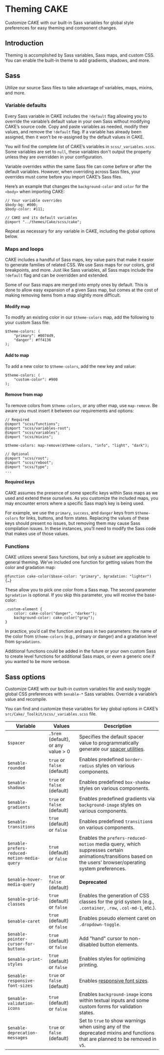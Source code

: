 # Theming CAKE

Customize CAKE with our built-in Sass variables for global style preferences for easy theming and component changes.

## Introduction

Theming is accomplished by Sass variables, Sass maps, and custom CSS. You can enable the built-in theme to add gradients, shadows, and more.

## Sass

Utilize our source Sass files to take advantage of variables, maps, mixins, and more.

### Variable defaults

Every Sass variable in CAKE includes the `!default` flag allowing you to override the variable’s default value in your own Sass without modifying CAKE’s source code. Copy and paste variables as needed, modify their values, and remove the `!default` flag. If a variable has already been assigned, then it won’t be re-assigned by the default values in CAKE.

You will find the complete list of CAKE’s variables in `scss/_variables.scss`. Some variables are set to `null`, these variables don't output the property unless they are overridden in your configuration.

Variable overrides within the same Sass file can come before or after the default variables. However, when overriding across Sass files, your overrides must come before you import CAKE’s Sass files.

Here’s an example that changes the `background-color` and `color` for the `<body>` when importing CAKE:

    // Your variable overrides
    $body-bg: #000;
    $body-color: #111;

    // CAKE and its default variables
    @import "../themes/Cake/scss/cake";

Repeat as necessary for any variable in CAKE, including the global options below.

### Maps and loops

CAKE includes a handful of Sass maps, key value pairs that make it easier to generate families of related CSS. We use Sass maps for our colors, grid breakpoints, and more. Just like Sass variables, all Sass maps include the `!default` flag and can be overridden and extended.

Some of our Sass maps are merged into empty ones by default. This is done to allow easy expansion of a given Sass map, but comes at the cost of making removing items from a map slightly more difficult.

#### Modify map

To modify an existing color in our `$theme-colors` map, add the following to your custom Sass file:

    $theme-colors: (
        "primary": #0074d9,
        "danger": #ff4136
    );

#### Add to map

To add a new color to `$theme-colors`, add the new key and value:

    $theme-colors: (
        "custom-color": #900
    );

#### Remove from map

To remove colors from `$theme-colors`, or any other map, use `map-remove`. Be aware you must insert it between our requirements and options:

    // Required
    @import "scss/functions";
    @import "scss/variables-root";
    @import "scss/variables";
    @import "scss/mixins";

    $theme-colors: map-remove($theme-colors, "info", "light", "dark");

    // Optional
    @import "scss/root";
    @import "scss/reboot";
    @import "scss/type";
    ...

#### Required keys

CAKE assumes the presence of some specific keys within Sass maps as we used and extend these ourselves. As you customize the included maps, you may encounter errors where a specific Sass map’s key is being used.

For example, we use the `primary`, `success`, and `danger` keys from `$theme-colors` for links, buttons, and form states. Replacing the values of these keys should present no issues, but removing them may cause Sass compilation issues. In these instances, you’ll need to modify the Sass code that makes use of those values.

### Functions

CAKE utilizes several Sass functions, but only a subset are applicable to general theming. We’ve included one function for getting values from the color and gradation map:

    @function cake-color($base-color: "primary", $gradation: "lighter") {…}

These allow you to pick one color from a Sass map. The second parameter `$gradation` is optional. If you skip this parameter, you will receive the base-color:

    .custom-element {
        color: cake-color("danger", "darker");
        background-color: cake-color("gray");
    }

In practice, you’d call the function and pass in two parameters: the name of the color from `$theme-colors` (e.g., primary or danger) and a gradation level from `$gradations`.

Additional functions could be added in the future or your own custom Sass to create level functions for additional Sass maps, or even a generic one if you wanted to be more verbose.


## Sass options

Customize CAKE with our built-in custom variables file and easily toggle global CSS preferences with `$enable-*` Sass variables. Override a variable’s value and recompile.

You can find and customize these variables for key global options in CAKE’s `src/Cake/_Toolkit/scss/_variables.scss` file.

|Variable|Values|Description|
| ------ |------| ----------|
|`$spacer`|`.5rem` (default), or any value > 0 |Specifies the default spacer value to programmatically generate our [spacer utilities](../../Utilities/Spacing/Spacing.md).|
|`$enable-rounded`|`true` or `false` (default)|Enables predefined `border-radius` styles on various components.|
|`$enable-shadows`|`true` or `false` (default)|Enables predefined `box-shadow` styles on various components.|
|`$enable-gradients`|`true` or `false` (default)|Enables predefined gradients via `background-image` styles on various components.|
|`$enable-transitions`|`true` (default) or `false`|Enables predefined `transition`s on various components.|
| `$enable-prefers-reduced-motion-media-query` | `true` (default) or `false`        | Enables the `prefers-reduced-motion` media query, which suppresses certain animations/transitions based on the users' browser/operating system preferences. |
|`$enable-hover-media-query`|`true` or `false` (default)|**Deprecated**|
|`$enable-grid-classes`|`true` (default) or `false`|Enables the generation of CSS classes for the grid system (e.g., `.container`, `.row`, `.col-md-1`, etc.).|
|`$enable-caret`|`true` (default) or `false`|Enables pseudo element caret on `.dropdown-toggle`.|
| `$enable-pointer-cursor-for-buttons`         | `true` (default) or `false`        | Add "hand" cursor to non-disabled button elements. |
|`$enable-print-styles`|`true` (default) or `false`|Enables styles for optimizing printing.|
| `$enable-responsive-font-sizes`              | `true` or `false` (default)        | Enables [responsive font sizes](../../Content/Typography/Typography.md#responsive-font-sizes). |
| `$enable-validation-icons`                   | `true` (default) or `false`        | Enables `background-image` icons within textual inputs and some custom forms for validation states. |
| `$enable-deprecation-messages`               | `true` or `false` (default)        | Set to `true` to show warnings when using any of the deprecated mixins and functions that are planned to be removed in `v5`. |
